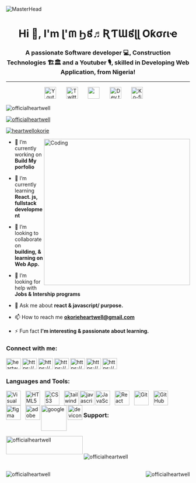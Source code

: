 
![MasterHead](https://www.digitaladlectio.com/wp-content/uploads/2020/04/New-PNC-Animated-Banners.gif)


<h1 align="center">Hi 👋, I'm ɭ'៣ Ϧ៩♬ƦƬƜ៩ɭɭ Oƙσɾιҽ</h1>
<h3 align="center">A passionate Software developer 💻, Construction Technologies 🏗🏛 and a Youtuber 🎙, skilled in Developing Web Application, from Nigeria!</h3>
<hr>
<!-- Social icons section -->
<p align="center">
    <a href="https://www.youtube.com/channel/ucxrllc0k89-ylvgjljlxpww"><img width="32px" alt="Youtube" title="Youtube" src="https://i.imgur.com/qiXu7b2.png"/></a>
    &#8287;&#8287;&#8287;&#8287;&#8287;
    <a href="https://mobile.twitter.com/HeartwellOkorie"><img width="32px" alt="Twitter" title="Twitter" src="https://i.imgur.com/OXZM1L6.png"/></a>
    &#8287;&#8287;&#8287;&#8287;&#8287;
    <a href="https://discordapp.com/user/977715753606340638" alt="Discord" title="Dev Pro Tips Discord Server"><img width="32px" src="https://i.imgur.com/OViZO8J.png"/></a>
    &#8287;&#8287;&#8287;&#8287;&#8287;
    <a href="#"><img width="32px" alt="Dev.to" title="DenverCoder1 Dev.to" src="https://i.imgur.com/mVm29vK.png"></a>
    &#8287;&#8287;&#8287;&#8287;&#8287;
    <a href="https://buymeacoffee.com/officialheC"><img width="32px" alt="Ko-fi" title="Buy me a coffee" src="https://i.imgur.com/PpLeD3K.png"/></a>
    &#8287;&#8287;&#8287;&#8287;&#8287;
  </p>
  
 




<p align="left"> <img src="https://komarev.com/ghpvc/?username=officialheartwell&label=Profile%20views&color=0e75b6&style=flat" alt="officialheartwell" /> </p>

<p align="left"> <a href="https://github.com/ryo-ma/github-profile-trophy"><img src="https://github-profile-trophy.vercel.app/?username=officialheartwell" alt="officialheartwell" /></a> </p>

<p align="left"> <a href="https://twitter.com/heartwellokorie" target="blank"><img src="https://img.shields.io/twitter/follow/heartwellokorie?logo=twitter&style=for-the-badge" alt="heartwellokorie" /></a> </p>


<img align="right" width="400" src="https://media3.giphy.com/media/qgQUggAC3Pfv687qPC/giphy.gif?cid=ecf05e47adq3efjpt3l1n6cdlek9aafb51z9qtpn2jq69uur&rid=giphy.gif&ct=g" alt="Coding">



- 🔭 I’m currently working on **Build My porfolio**

- 🌱 I’m currently learning **React. js, fullstack development**

- 👯 I’m looking to collaborate on **building, & learning on Web App.**

- 🤝 I’m looking for help with **Jobs & Intership programs**

- 💬 Ask me about **react & javascript/ purpose.**

- 📫 How to reach me **okorieheartwell@gmail.com**

- ⚡ Fun fact **I'm interesting & passionate about learning.**

<h3 align="left">Connect with me:</h3>
<p align="left">
<a href="https://twitter.com/heartwellokorie" target="blank"><img align="center" src="https://raw.githubusercontent.com/rahuldkjain/github-profile-readme-generator/master/src/images/icons/Social/twitter.svg" alt="heartwellokorie" height="30" width="40" /></a>
<a href="https://linkedin.com/in/https://www.linkedin.com/in/heartwell-okorie-634b94183" target="blank"><img align="center" src="https://raw.githubusercontent.com/rahuldkjain/github-profile-readme-generator/master/src/images/icons/Social/linked-in-alt.svg" alt="https://www.linkedin.com/in/heartwell-okorie-634b94183" height="30" width="40" /></a>
<a href="https://fb.com/https://www.facebook.com/profile.php?id=100072942575836" target="blank"><img align="center" src="https://raw.githubusercontent.com/rahuldkjain/github-profile-readme-generator/master/src/images/icons/Social/facebook.svg" alt="https://www.facebook.com/profile.php?id=100072942575836" height="30" width="40" /></a>
<a href="https://instagram.com/https://www.instagram.com/officialheartwell" target="blank"><img align="center" src="https://raw.githubusercontent.com/rahuldkjain/github-profile-readme-generator/master/src/images/icons/Social/instagram.svg" alt="https://www.instagram.com/officialheartwell" height="30" width="40" /></a>
<a href="https://hashnode.com/https://hashnode.com/@officialheartwell" target="blank"><img align="center" src="https://raw.githubusercontent.com/rahuldkjain/github-profile-readme-generator/master/src/images/icons/Social/hashnode.svg" alt="https://hashnode.com/@officialheartwell" height="30" width="40" /></a>
<a href="https://www.youtube.com/c/https://www.youtube.com/channel/ucxrllc0k89-ylvgjljlxpww" target="blank"><img align="center" src="https://raw.githubusercontent.com/rahuldkjain/github-profile-readme-generator/master/src/images/icons/Social/youtube.svg" alt="https://www.youtube.com/channel/ucxrllc0k89-ylvgjljlxpww" height="30" width="40" /></a>
<a href="https://discord.gg/https://discordapp.com/user/977715753606340638" target="blank"><img align="center" src="https://raw.githubusercontent.com/rahuldkjain/github-profile-readme-generator/master/src/images/icons/Social/discord.svg" alt="https://discordapp.com/user/977715753606340638" height="30" width="40" /></a>
</p>

<h3 align="left">Languages and Tools:</h3>
<img align="left" alt="Visual Studio Code" width="40px" src="https://cdn.jsdelivr.net/gh/devicons/devicon/icons/vscode/vscode-original.svg" style="padding-right:10px;" />
<img align="left" alt="HTML5" width="40px" src="https://cdn.jsdelivr.net/gh/devicons/devicon/icons/html5/html5-original.svg" style="padding-right:10px;" />

<img align="left" alt="CSS3" width="40px" src="https://cdn.jsdelivr.net/gh/devicons/devicon/icons/css3/css3-original.svg" style="padding-right:10px;" />
<img align="left" alt="tailwind" width="40px" src="https://cdn.jsdelivr.net/gh/devicons/devicon/icons/tailwindcss/tailwindcss-plain.svg" />

<img align="left" alt="javascript" width="40px"  src="https://cdn.jsdelivr.net/gh/devicons/devicon/icons/bootstrap/bootstrap-original.svg" />

<img align="left" alt="JavaScript" width="40px" src="https://cdn.jsdelivr.net/gh/devicons/devicon/icons/javascript/javascript-original.svg" style="padding-right:10px;" />
<img align="left" alt="React" width="40px" src="https://cdn.jsdelivr.net/gh/devicons/devicon/icons/react/react-original.svg" style="padding-right:10px;" />
<img align="left" alt="Git" width="40px" src="https://cdn.jsdelivr.net/gh/devicons/devicon/icons/git/git-original.svg" style="padding-right:10px;" />
<img align="left" alt="GitHub" width="40px" src="https://user-images.githubusercontent.com/3369400/139447912-e0f43f33-6d9f-45f8-be46-2df5bbc91289.png" style="padding-right:10px;" />


<img align="left" alt="figma"  width="40px" src="https://cdn.jsdelivr.net/gh/devicons/devicon/icons/figma/figma-original.svg" style="padding-right:10px;" />

<img align="left" alt="adobe xd"  width="40px"  src="https://cdn.jsdelivr.net/gh/devicons/devicon/icons/xd/xd-line.svg" />
<img align="left" alt="google"  width="70px"  src="https://cdn.jsdelivr.net/gh/devicons/devicon/icons/google/google-original-wordmark.svg" />

<img align="left" alt="devicon"  width="40px"  src="https://cdn.jsdelivr.net/gh/devicons/devicon/icons/devicon/devicon-plain.svg" />


<br>
<br>

<h3 align="left">Support:</h3><br>

<p><a href="https://www.buymeacoffee.com/officialheartwell"> <img align="left" src="https://cdn.buymeacoffee.com/buttons/v2/default-yellow.png" height="50" width="210" alt="officialheartwell" /></a></p><br><br>

<p><img align="center" src="https://github-readme-stats.vercel.app/api/top-langs?username=officialheartwell&show_icons=true&locale=en&layout=compact" alt="officialheartwell" /></p><br>

<img align="left" src="https://github-readme-stats.vercel.app/api?username=officialheartwell&show_icons=true&locale=en" alt="officialheartwell" />

<img align="right" src="https://github-readme-streak-stats.herokuapp.com/?user=officialheartwell&" alt="officialheartwell" />

